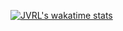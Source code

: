 [![JVRL's wakatime stats](https://github-readme-stats.vercel.app/api/wakatime?username=JVRL18&layout=compact&langs_count=6)](https://github.com/JVRL18?tab=repositories)
